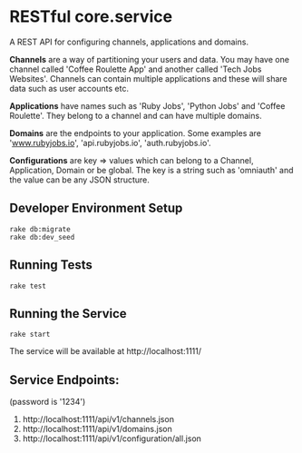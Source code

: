 # RESTful core.service

A REST API for configuring channels, applications and domains.

**Channels** are a way of partitioning your users and data. You may have one channel called 'Coffee Roulette App' and another called 'Tech Jobs Websites'. Channels can contain multiple applications and these will share data such as user accounts etc.

**Applications** have names such as 'Ruby Jobs', 'Python Jobs' and 'Coffee Roulette'. They belong to a channel and can have multiple domains.

**Domains** are the endpoints to your application. Some examples are 'www.rubyjobs.io', 'api.rubyjobs.io', 'auth.rubyjobs.io'.

**Configurations** are key => values which can belong to a Channel, Application, Domain or be global. The key is a string such as 'omniauth' and the value can be any JSON structure.

## Developer Environment Setup

```
rake db:migrate
rake db:dev_seed
```

## Running Tests

```
rake test
```

## Running the Service

```
rake start
```
The service will be available at http://localhost:1111/

## Service Endpoints:

(password is '1234')

1. http://localhost:1111/api/v1/channels.json
2. http://localhost:1111/api/v1/domains.json
3. http://localhost:1111/api/v1/configuration/all.json
